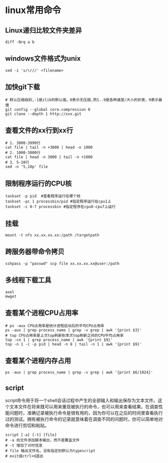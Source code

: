 # linux常用命令

## Linux递归比较文件夹差异
```shell
diff -Nrq a b  
```

## windows文件格式为unix  
```shell
sed -i 's/\r//' <filename>
```



## 加快git下载

```shell
# 默认压缩级别,-1是zlib的默认值。0表示无压缩,而1..9是各种速度/大小的折衷，9表示最慢
git config --global core.compression 0  
git clone --depth 1 http://xxx.git  
```

## 查看文件的xx行到xx行

```shell
# 1. 3000-3999行
cat file | tail -n +3000 | head -n 1000
# 2. 1000-3000行
cat file | head -n 3000 | tail -n +1000
# 3. 5-10行
sed -n '5,10p' file
```

## 限制程序运行的CPU核

``` 
taskset -p pid  #查看程序运行在哪个核
taskset -pc 1 processbin/pid #指定程序运行在cpu1上
taskset -c 0-7 processbin #指定程序在cpu0-cpu7上运行
```

## 挂载

```shell
mount -t nfs xx.xx.xx.xx:/path /targetpath
```

## 跨服务器带命令拷贝

```shell
sshpass -p "passwd" scp file xx.xx.xx.xx@user:/path
```

## 多线程下载工具

```
axel
mwget 
```


## 查看某个进程CPU占用率

```shell
# ps -aux CPU占用率是统计进程启动后的平均CPU占用率
ps -aux | grep process_name | grep -v grep | awk '{print $3}'
# top CPU占用率是上次top刷新到本次top刷新之间的CPU平均占用率
top -cn 1 | grep process_name | awk '{print $9}'
top -n 1 -c -p pid | head -n 8 | tail -n 1 | awk '{print $9}'
```

## 查看某个进程内存占用

```shell
ps -aux | grep process_name | grep -v grep | awk '{print $6/1024}'
```

## script

script命令用于将一个shell会话过程中产生的全部输入和输出保存为文本文件。这个文本文件在将来既可以用来重现被执行的命令，也可以用来查看结果。在调查性能问题时，准确记录被执行命令是很有用的，因为你可以在之后的时间里查看执行过的测试。拥有被执行命令的记录就意味着在调查不同的问题时，你可以简单地对命令进行剪切和粘贴。

```shell
script [-a] [-t] [file]
# -a 向文件添加脚本输出，而不是覆盖文件
# -t 增加了计时信息
# file 输出文件名，没有指定则默认为typescript
# exit或ctrl+d退出
```







